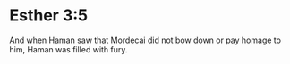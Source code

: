 # Esther 3:5

And when Haman saw that Mordecai did not bow down or pay homage to him, Haman was filled with fury.

